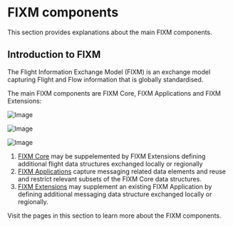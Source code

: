 # FIXM components

This section provides explanations about the main FIXM components.

## Introduction to FIXM

The Flight Information Exchange Model (FIXM) is an exchange model capturing Flight and Flow information that is globally standardised.

The main FIXM components are FIXM Core, FIXM Applications and FIXM Extensions:

![Image](.//media/fixm-components.png)

![Image](.//media/fixm-components.png ':size=600')

![Image](.//media/fixm-components.png ':size=60%')

1. [FIXM Core](general-guidance/fixm-core) may be suppelemented by FIXM Extensions defining additional flight data structures exchanged locally or regionally
2. [FIXM Applications](general-guidance/applications) capture messaging related data elements and reuse and restrict relevant subsets of the FIXM Core data structures.
3. [FIXM Extensions](general-guidance/extensions) may supplement an existing FIXM Application by defining additional messaging data structure exchanged locally or
regionally.

Visit the pages in this section to learn more about the FIXM components.